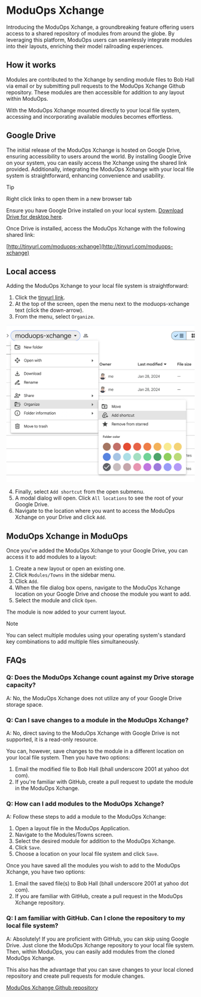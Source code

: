 # ModuOps Xchange

Introducing the ModuOps Xchange, a groundbreaking feature offering users access to a shared repository of modules from around the globe. By leveraging this platform, ModuOps users can seamlessly integrate modules into their layouts, enriching their model railroading experiences.

## How it works

Modules are contributed to the Xchange by sending module files to Bob Hall via email or by submitting pull requests to the ModuOps Xchange Github repository. These modules are then accessible for addition to any layout within ModuOps.

With the ModuOps Xchange mounted directly to your local file system, accessing and incorporating available modules becomes effortless.

## Google Drive

The initial release of the ModuOps Xchange is hosted on Google Drive, ensuring accessibility to users around the world. By installing Google Drive on your system, you can easily access the Xchange using the shared link provided. Additionally, integrating the ModuOps Xchange with your local file system is straightforward, enhancing convenience and usability.

> [!TIP]
> Right click links to open them in a new browser tab

Ensure you have Google Drive installed on your local system. [Download Drive for desktop here](https://www.google.com/drive/download/).

Once Drive is installed, access the ModuOps Xchange with the following shared link:

[http://tinyurl.com/moduops-xchange](http://tinyurl.com/moduops-xchange)

## Local access

Adding the ModuOps Xchange to your local file system is straightforward:

1. Click the [tinyurl link](http://tinyurl.com/moduops-xchange).
2. At the top of the screen, open the menu next to the moduops-xchange text (click the down-arrow).
3. From the menu, select `Organize`.

![add shortcut menu](/assets/add-shortcut.png)

4. Finally, select `Add shortcut` from the open submenu.
5. A modal dialog will open. Click `All locations` to see the root of your Google Drive.
6. Navigate to the location where you want to access the ModuOps Xchange on your Drive and click `Add`.

## ModuOps Xchange in ModuOps

Once you've added the ModuOps Xchange to your Google Drive, you can access it to add modules to a layout:

1. Create a new layout or open an existing one.
2. Click `Modules/Towns` in the sidebar menu.
3. Click `Add`.
4. When the file dialog box opens, navigate to the ModuOps Xchange location on your Google Drive and choose the module you want to add.
5. Select the module and click `Open`.

The module is now added to your current layout.

> [!NOTE]
> You can select multiple modules using your operating system's standard key combinations to add multiple files simultaneously.

## FAQs

### Q: Does the ModuOps Xchange count against my Drive storage capacity?

A: No, the ModuOps Xchange does not utilize any of your Google Drive storage space.

### Q: Can I save changes to a module in the ModuOps Xchange?

A: No, direct saving to the ModuOps Xchange with Google Drive is not supported, it is a read-only resource.

You can, however, save changes to the module in a different location on your local file system. Then you have two options:

1. Email the modified file to Bob Hall (bhall underscore 2001 at yahoo dot com).
2. If you're familiar with GitHub, create a pull request to update the module in the ModuOps Xchange.

### Q: How can I add modules to the ModuOps Xchange?

A: Follow these steps to add a module to the ModuOps Xchange:

1. Open a layout file in the ModuOps Application.
2. Navigate to the Modules/Towns screen.
3. Select the desired module for addition to the ModuOps Xchange.
4. Click `Save`.
5. Choose a location on your local file system and click `Save`.

Once you have saved all the modules you wish to add to the ModuOps Xchange, you have two options:

1. Email the saved file(s) to Bob Hall (bhall underscore 2001 at yahoo dot com).
2. If you are familiar with GitHub, create a pull request in the ModuOps Xchange repository.

### Q: I am familiar with GitHub. Can I clone the repository to my local file system?

A: Absolutely! If you are proficient with GitHub, you can skip using Google Drive. Just clone the ModuOps Xchange repository to your local file system. Then, within ModuOps, you can easily add modules from the cloned ModuOps Xchange.

This also has the advantage that you can save changes to your local cloned repository and create pull requests for module changes.

[ModuOps Xchange Github repository](https://github.com/bhall2001/moduops-xchange)
